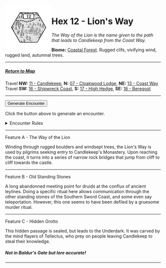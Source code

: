 
<img align="left" width=150px src="/images/Hexes/hex12.png">
<h1>Hex 12 - Lion's Way</h1>

*The Way of the Lion is the name given to the path that leads to Candlekeep from the Coast Way.*

**Biome:** <u>Coastal Forest</u>. Rugged clifs, vivifying wind, rugged land, autumnal trees.

---

##### [Return to Map](https://saltygoo.github.io/2024/12/31/BGHex/)
Travel **NW:** [11 - Candlekeep](/pages/BaldurHex/11-Candlekeep), **N:** [07 - Cloakwood Lodge](/pages/BaldurHex/07-CloakwoodLodge), **NE:** [13 - Coast Way](/pages/BaldurHex/13-CoastWay)<br>
Travel **SW:** [16 - Shipwreck Coast](/pages/BaldurHex/16-ShipwreckCoast), **S:** [17 - High Hedge](/pages/BaldurHex/17-HighHedge), **SE:** [18 - Beregost](/pages/BaldurHex/18-Beregost)

 ---
 
<button id="generateText" >Generate Encounter</button> <br>

<span class="grey" id="result" style="height: 75px;"> Click the button above to generate an encounter. </span>

<details markdown="1">
<summary>Encounter Rules</summary>
Generate an encounter the first time the party goes to one of this hex's features and every 12 hours. Encounters can happen on the way to the location or at the destination. If an encounter would happen while the party rests, good survival skills while setting up camp make the encounter happen after the full rest is completed. Search the [Baldur's Gate Wiki](https://baldursgate.fandom.com/wiki/Baldur%27s_Gate_Wiki) for informations on named NPC. Do not hesitate to replace any named NPC by one the players have already met from time to time! It makes for a better story.
</details>

 ---

<span class="blacktitle"> Feature A - The Way of the Lion</span>

Winding through rugged boulders and windsept trees, the Lion's Way is used by pilgrims seeking entry to Candlekeep's Monastery. Upon reaching the coast, it turns into a series of narrow rock bridges that jump from cliff to cliff towards the castle.

---

<span class="blacktitle"> Feature B - Old Standing Stones</span>

A long abandonned meeting point for druids at the conflux of ancient leylines. Doing a specific ritual here allows communication through the other standing stones of the Southern Sword Coast, and some even say teleportation. However, this one seems to have been defiled by a gruesome murder ritual.

---

<span class="blacktitle"> Feature C - Hidden Grotto</span>

This hidden passage is sealed, but leads to the Underdark. It was carved by the mind flayers of Tellectus, who prey on people leaving Candlekeep to steal their knowledge.

##### Not in Baldur's Gate but lore accurate!

---

<script>
    const climate1 = "Forest";
    const climate2 = "Coast";
</script>
<script src="/scripts/BGencounter.js"></script>
